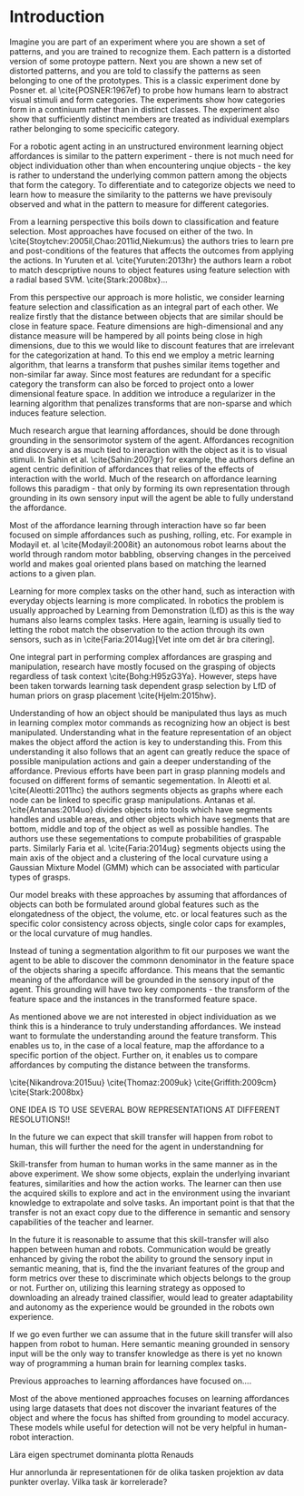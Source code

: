 # Introduction
Imagine you are part of an experiment where you are shown a set of patterns, and you are trained to recognize them. Each pattern is a distorted version of some protoype pattern. Next you are shown a new set of distorted patterns, and you are told to classify the patterns as seen belonging to one of the prototypes. This is a classic experiment done by Posner et. al \cite{POSNER:1967ef} to probe how humans learn to abstract visual stimuli and form categories. The experiments show how categories form in a continiuum rather than in distinct classes. The experiment also show that sufficiently distinct members are treated as individual exemplars rather belonging to some specicific category. 

For a robotic agent acting in an unstructured environment learning object affordances is similar to the pattern experiment - there is not much need for object individuation other than when encountering unqiue objects - the key is rather to understand the underlying common pattern among the objects that form the category. To differentiate and to categorize objects we need to learn how to measure the similarity to the patterns we have previsouly observed and what in the pattern to measure for different categories.

From a learning perspective this boils down to classification and feature selection. Most approaches have focused on either of the two. In \cite{Stoytchev:2005il,Chao:2011id,Niekum:us} the authors tries to learn pre and post-conditions of the features that affects the outcomes from applying the actions. In Yuruten et al. \cite{Yuruten:2013hr} the authors learn a robot to match descpriptive nouns to object features using feature selection with a radial based SVM. \cite{Stark:2008bx}...

From this perspective our approach is more holistic, we consider learning feature selection and classification as an integral part of each other. We realize firstly that the distance between objects that are similar should be close in feature space. Feature dimensions are high-dimensional and any distance measure will be hampered by all points being close in high dimensions, due to this we would like to discount features that are irrelevant for the categorization at hand. To this end we employ a metric learning algorithm, that learns a transform that pushes similar items together and non-similar far away. Since most features are redundant for a specific category the transform can also be forced to project onto a lower dimensional feature space. In addition we introduce a regularizer in the learning algorithm that penalizes transforms that are non-sparse and which induces feature selection. 

Much research argue that learning affordances, should be done through grounding in the sensorimotor system of the agent. Affordances recognition and discovery is as much tied to ineraction with the object as it is to visual stimuli. In Sahin et al. \cite{Sahin:2007gr} for example, the authors define an agent centric definition of affordances that relies of the effects of interaction with the world. Much of the research on affordance learning follows this paradigm - that only by forming its own representation through grounding in its own sensory input will the agent be able to fully understand the affordance. 

Most of the affordance learning through interaction have so far been focused on simple affordances such as pushing, rolling, etc. For example in Modayil et. al \cite{Modayil:2008it} an autonomous robot learns about the world through random motor babbling, observing changes in the perceived world and makes goal oriented plans based on matching the learned actions to a given plan.

Learning for more complex tasks on the other hand, such as interaction with everyday objects learning is more complicated. In robotics the problem is usually approached by Learning from Demonstration (LfD) as this is the way humans also learns complex tasks. Here again, learning is usually tied to letting the robot match the observation to the action through its own sensors, such as in \cite{Faria:2014ug}[Vet inte om det är bra citering]. 

One integral part in performing complex affordances are grasping and manipulation, research have mostly focused on the grasping of objects regardless of task context \cite{Bohg:H95zG3Ya}. However, steps have been taken torwards learning task dependent grasp selection by LfD of human priors on grasp placement \cite{Hjelm:2015hw}. 

Understanding of how an object should be manipulated thus lays as much in learning complex motor commands as recognizing how an object is best manipulated. Understanding what in the feature representation of an object makes the object afford the action is key to understanding this. From this understanding it also follows that an agent can greatly reduce the space of possible manipulation actions and gain a deeper understanding of the affordance.
Previous efforts have been part in grasp planning models and focused on different forms of semantic segementation. In Aleotti et al. \cite{Aleotti:2011hc} the authors segments objects as graphs where each node can be linked to specific grasp manipulations. Antanas et al. \cite{Antanas:2014uo} divides objects into tools which have segments handles and usable areas, and other objects which have segments that are bottom, middle and top of the object as well as possible handles. The authors use these segementations to compute probabilities of graspable parts. Similarly Faria et al. \cite{Faria:2014ug} segments objects using the main axis of the object and a clustering of the local curvature using a Gaussian Mixture Model (GMM) which can be associated with particular types of grasps.

Our model breaks with these approaches by assuming that affordances of objects can both be formulated around global features such as the elongatedness of the object, the volume, etc. or local features such as the specific color consistency across objects, single color caps for examples, or the local curvature of mug handles. 

Instead of tuning a segmentation algorithm to fit our purposes we want the agent to be able to discover the commonn denominator in the feature space of the objects sharing a specifc affordance. This means that the semantic meaning of the affordance will be grounded in the sensory input of the agent. This grounding will have two key components - the transform of the feature space and the instances in the transformed feature space. 

As mentioned above we are not interested in object individuation as we think this is a hinderance to truly understanding affordances. We instead want to formulate the understanding around the feature transform. This enables us to, in the case of a local feature, map the affordance to a specific portion of the object. Further on, it enables us to compare affordances by computing the distance between the transforms. 





\cite{Nikandrova:2015uu}
\cite{Thomaz:2009uk}
\cite{Griffith:2009cm}
\cite{Stark:2008bx}



ONE IDEA IS TO USE SEVERAL BOW REPRESENTATIONS AT DIFFERENT RESOLUTIONS!!



In the future we can expect that skill transfer will happen from robot to human, this will further the need for the agent in understandning for 

Skill-transfer from human to human works in the same manner as in the above experiment. We show some objects, explain the underlying invariant features, similarities and how the action works. The learner can then use the acquired skills to explore and act in the environment using the invariant knowledge to extrapolate and solve tasks. An important point is that that the transfer is not an exact copy due to the difference in semantic and sensory capabilities of the teacher and learner. 

In the future it is reasonable to assume that this skill-transfer will also happen between human and robots. Communication would be greatly enhanced by giving the robot the ability to ground the sensory input in semantic meaning, that is, find the the invariant features of the group and form metrics over these to discriminate which objects belongs to the group or not. Further on, utilizing this learning strategy as opposed to downloading an already trained classifier, would lead to greater adaptability and autonomy as the experience would be grounded in the robots own experience. 

If we go even further we can assume that in the future skill transfer will also happen from robot to human. Here semantic meaning grounded in sensory input  will be the only way to transfer knowledge as there is yet no known way of programming a human brain for learning complex tasks. 

Previous approaches to learning affordances have focused on....

Most of the above mentioned approaches focuses on learning affordances using large datasets that does not discover the invariant features of the object and where the focus has shifted from grounding to model accuracy. These models while useful for detection will not be very helpful in human-robot interaction. 




Lära eigen spectrumet dominanta plotta Renauds 

Hur annorlunda är representationen  för de olika tasken projektion av data punkter overlay. 
Vilka task är korrelerade? 